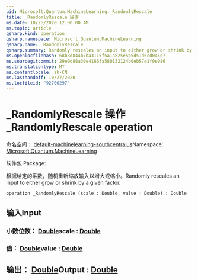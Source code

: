 ```yaml
---
uid: Microsoft.Quantum.MachineLearning._RandomlyRescale
title: _RandomlyRescale 操作
ms.date: 10/26/2020 12:00:00 AM
ms.topic: article
qsharp.kind: operation
qsharp.namespace: Microsoft.Quantum.MachineLearning
qsharp.name: _RandomlyRescale
qsharp.summary: Randomly rescales an input to either grow or shrink by a given factor.
ms.openlocfilehash: 68b8d844b7ba3115f5a1a825e5b5d51d6cd045e7
ms.sourcegitcommit: 29e0d88a30e4166fa580132124b0eb57e1f0e986
ms.translationtype: MT
ms.contentlocale: zh-CN
ms.lasthandoff: 10/27/2020
ms.locfileid: "92700297"
---
```

# <a name="_randomlyrescale-operation"></a><span data-ttu-id="18411-102">_RandomlyRescale 操作</span><span class="sxs-lookup"><span data-stu-id="18411-102">_RandomlyRescale operation</span></span>

<span data-ttu-id="18411-103">命名空间： [default-machinelearning-southcentralus](xref:Microsoft.Quantum.MachineLearning)</span><span class="sxs-lookup"><span data-stu-id="18411-103">Namespace: [Microsoft.Quantum.MachineLearning](xref:Microsoft.Quantum.MachineLearning)</span></span>

<span data-ttu-id="18411-104">软件包 [](https://nuget.org/packages/)</span><span class="sxs-lookup"><span data-stu-id="18411-104">Package: [](https://nuget.org/packages/)</span></span>


<span data-ttu-id="18411-105">根据给定的系数，随机重新缩放输入以增大或缩小。</span><span class="sxs-lookup"><span data-stu-id="18411-105">Randomly rescales an input to either grow or shrink by a given factor.</span></span>

```qsharp
operation _RandomlyRescale (scale : Double, value : Double) : Double
```


## <a name="input"></a><span data-ttu-id="18411-106">输入</span><span class="sxs-lookup"><span data-stu-id="18411-106">Input</span></span>

### <a name="scale--double"></a><span data-ttu-id="18411-107">小数位数： [Double](xref:microsoft.quantum.lang-ref.double)</span><span class="sxs-lookup"><span data-stu-id="18411-107">scale : [Double](xref:microsoft.quantum.lang-ref.double)</span></span>




### <a name="value--double"></a><span data-ttu-id="18411-108">值： [Double](xref:microsoft.quantum.lang-ref.double)</span><span class="sxs-lookup"><span data-stu-id="18411-108">value : [Double](xref:microsoft.quantum.lang-ref.double)</span></span>





## <a name="output--double"></a><span data-ttu-id="18411-109">输出： [Double](xref:microsoft.quantum.lang-ref.double)</span><span class="sxs-lookup"><span data-stu-id="18411-109">Output : [Double](xref:microsoft.quantum.lang-ref.double)</span></span>

